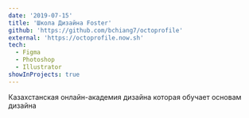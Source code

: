```yaml
---
date: '2019-07-15'
title: 'Школа Дизайна Foster'
github: 'https://github.com/bchiang7/octoprofile'
external: 'https://octoprofile.now.sh'
tech:
  - Figma
  - Photoshop
  - Illustrator
showInProjects: true
---
```


Казахстанская онлайн-академия дизайна которая обучает основам дизайна
